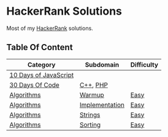 # HackerRank Solutions

Most of my [HackerRank](https://www.hackerrank.com/wolfthread) solutions.

## Table Of Content

| Category                                       | Subdomain                                              | Difficulty                             |
| ---------------------------------------------- | ------------------------------------------------------ | -------------------------------------- |
| [10 Days of JavaScript](10-days-of-javascript) |                                                        |                                        |
| [30 Days Of Code](30-days-of-code)             | [C++](30-days-of-code/cpp), [PHP](30-days-of-code/php) |                                        |
| [Algorithms](algorithms)                       | [Warmup](algorithms/warmup)                            | [Easy](algorithms/warmup/easy)         |
| [Algorithms](algorithms)                       | [Implementation](algorithms/implementation)            | [Easy](algorithms/implementation/easy) |
| [Algorithms](algorithms)                       | [Strings](algorithms/strings)                          | [Easy](algorithms/strings/easy)        |
| [Algorithms](algorithms)                       | [Sorting](algorithms/sorting)                          | [Easy](algorithms/strings/easy)        |

